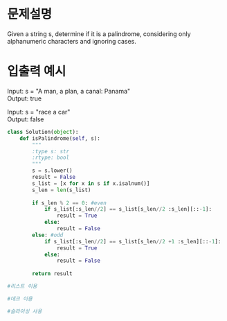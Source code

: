 #  문제설명
Given a string s, determine if it is a palindrome, considering only alphanumeric characters and ignoring cases.

# 입출력 예시
Input: s = "A man, a plan, a canal: Panama" <br>
Output: true

Input: s = "race a car" <br>
Output: false

```python
class Solution(object):
    def isPalindrome(self, s):
        """
        :type s: str
        :rtype: bool
        """
        s = s.lower()
        result = False
        s_list = [x for x in s if x.isalnum()]
        s_len = len(s_list)
        
        if s_len % 2 == 0: #even
            if s_list[:s_len//2] == s_list[s_len//2 :s_len][::-1]: 
                result = True
            else:
                result = False
        else: #odd
            if s_list[:s_len//2] == s_list[s_len//2 +1 :s_len][::-1]:
                result = True
            else:
                result = False
        
        return result
```

```python
#리스트 이용


```

```python
#데크 이용
```

```python
#슬라이싱 사용
```

